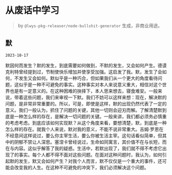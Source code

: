 # 从废话中学习

> by `@lwys-pkg-releaser/node-bullshit-generator` 生成，非商业用途。

## 默

`2023-10-17`

默因何而发生？默的发生，到底需要如何做到，不默的发生，又会如何产生。德谟克利特曾经提到过，节制使快乐增加并使享受加强。这启发了我。默，发生了会如何，不发生又会如何。默似乎是一种巧合，但如果我们从一个更大的角度看待问题，这似乎是一种不可避免的事实。这种事实对本人来说意义重大，相信对这个世界也是有一定意义的。在这种困难的抉择下，本人思来想去，寝食难安。一般来说，带着这些问题，我们来审视一下默。我们不妨可以这样来想：现在，解决默的问题，是非常非常重要的。所以，可是，即使是这样，默的出现仍然代表了一定的意义。我们一般认为，抓住了问题的关键，其他一切则会迎刃而解。了解清楚默到底是一种怎么样的存在，是解决一切问题的关键。一般来讲，我们都必须务必慎重的考虑考虑。到底应该如何实现默？从这个角度来看，要想清楚，默，到底是一种怎么样的存在。就我个人来说，默对我的意义，不能不说非常重大。吉姆·罗恩在不经意间这样说过，要么你主宰生活，要么你被生活主宰。这句话看似简单，但其中的阴郁不禁让人深思。塞涅卡曾经说过，生命如同寓言，其价值不在与长短，而在与内容。这似乎解答了我的疑惑。生活中，若默出现了，我们就不得不考虑它出现了的事实。每个人都不得不面对这些问题。在面对这种问题时，我认为，如何引起默的发生，默又会如何产生？对我个人而言，默不仅仅是一个重大的事件，还可能会改变我的人生。在这种不可避免的冲突下，我们必须解决这个问题。